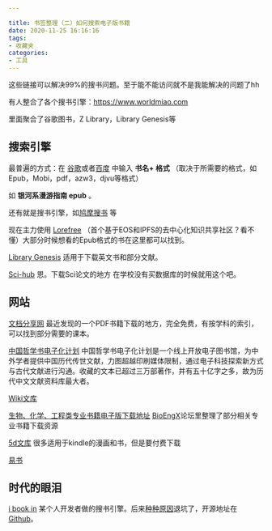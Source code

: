 ```yaml
---

title: 书签整理（二）如何搜索电子版书籍
date: 2020-11-25 16:16:16
tags: 
- 收藏夹 
categories: 
- 工具
---
```


这些链接可以解决99%的搜书问题。至于能不能访问就不是我能解决的问题了hh

有人整合了各个搜书引擎：https://www.worldmiao.com

里面聚合了谷歌图书，Z Library，Library Genesis等

## 搜索引擎

最普遍的方式：在 [谷歌](https://www.google.com/?hl=zh_CN)或者[百度](https://www.baidu.com)  中输入 **书名+ 格式**  （取决于所需要的格式，如 Epub，Mobi，pdf，azw3，djvu等格式）

如 **银河系漫游指南 epub** 。

还有就是搜书引擎，如[鸠摩搜书](https://www.jiumodiary.com) 等

现在主力使用 [Lorefree](https://ebook2.lorefree.com) （首个基于EOS和IPFS的去中心化知识共享社区？看不懂）大部分时候想看的Epub格式的书在这里都可以找到。

[Library Genesis](http://gen.lib.rus.ec/) 适用于下载英文书和部分文献。

[Sci-hub](https://sci-hub.scihubtw.tw) 恩。下载Sci论文的地方 在学校没有买数据库的时候就用这个吧。

## 网站

[文档分享网](http://m.wdfxw.net/) 最近发现的一个PDF书籍下载的地方，完全免费，有按学科的索引，可以找到部分需要的课本。

[中国哲学书电子化计划](https://ctext.org/zhs) 中国哲学书电子化计划是一个线上开放电子图书馆，为中外学者提供中国历代传世文献，力图超越印刷媒体限制，通过电子科技探索新方式与古代文献进行沟通。收藏的文本已超过三万部著作，并有五十亿字之多，故为历代中文文献资料库最大者。

[Wiki文库](https://zh.m.wikisource.org/wiki/Wikisource:%E9%A6%96%E9%A1%B5)  

[生物、化学、工程类专业书籍电子版下载地址](http://www.bioengx.com/academic-resource/academic-books/academic-books-download/)   [BioEngX](http://www.bioengx.com)论坛里整理了部分相关专业书籍下载资源

[5d文库](https://5dwenku.com/forum.php) 很多适用于kindle的漫画和书，但是要付费下载

[易书](https://yibook.org/)

## 时代的眼泪

[i book in](https://book.tstrs.me/) 某个人开发者做的搜书引擎。后来[种种原因](https://tstrs.me/1473.html)退坑了，开源地址在[Github](https://github.com/SaltyLeo/i-book.in_Archive)。






